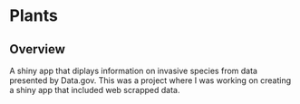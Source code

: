 # Plants

## Overview
A shiny app that diplays information on invasive species from data presented by Data.gov. 
This was a project where I was working on creating a shiny app that included web scrapped data.

